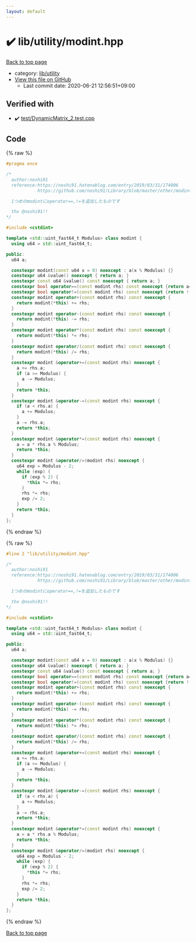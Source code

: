 ```yaml
---
layout: default
---
```


<!-- mathjax config similar to math.stackexchange -->
<script type="text/javascript" async
  src="https://cdnjs.cloudflare.com/ajax/libs/mathjax/2.7.5/MathJax.js?config=TeX-MML-AM_CHTML">
</script>
<script type="text/x-mathjax-config">
  MathJax.Hub.Config({
    TeX: { equationNumbers: { autoNumber: "AMS" }},
    tex2jax: {
      inlineMath: [ ['$','$'] ],
      processEscapes: true
    },
    "HTML-CSS": { matchFontHeight: false },
    displayAlign: "left",
    displayIndent: "2em"
  });
</script>

<script type="text/javascript" src="https://cdnjs.cloudflare.com/ajax/libs/jquery/3.4.1/jquery.min.js"></script>
<script src="https://cdn.jsdelivr.net/npm/jquery-balloon-js@1.1.2/jquery.balloon.min.js" integrity="sha256-ZEYs9VrgAeNuPvs15E39OsyOJaIkXEEt10fzxJ20+2I=" crossorigin="anonymous"></script>
<script type="text/javascript" src="../../../assets/js/copy-button.js"></script>
<link rel="stylesheet" href="../../../assets/css/copy-button.css" />


# :heavy_check_mark: lib/utility/modint.hpp

<a href="../../../index.html">Back to top page</a>

* category: <a href="../../../index.html#a6e10e9711dc4788c3e9e6f87d9357db">lib/utility</a>
* <a href="{{ site.github.repository_url }}/blob/master/lib/utility/modint.hpp">View this file on GitHub</a>
    - Last commit date: 2020-06-21 12:56:51+09:00




## Verified with

* :heavy_check_mark: <a href="../../../verify/test/DynamicMatrix_2.test.cpp.html">test/DynamicMatrix_2.test.cpp</a>


## Code

<a id="unbundled"></a>
{% raw %}
```cpp
#pragma once

/*
  author:noshi91
  reference:https://noshi91.hatenablog.com/entry/2019/03/31/174006
            https://github.com/noshi91/Library/blob/master/other/modint.cpp

  1つめのmodintにoperator==,!=を追加したものです

  thx @noshi91!!
*/

#include <cstdint>

template <std::uint_fast64_t Modulus> class modint {
  using u64 = std::uint_fast64_t;

public:
  u64 a;

  constexpr modint(const u64 x = 0) noexcept : a(x % Modulus) {}
  constexpr u64 &value() noexcept { return a; }
  constexpr const u64 &value() const noexcept { return a; }
  constexpr bool operator==(const modint rhs) const noexcept {return a==rhs.a;}
  constexpr bool operator!=(const modint rhs) const noexcept {return !(*this==rhs);}
  constexpr modint operator+(const modint rhs) const noexcept {
    return modint(*this) += rhs;
  }
  constexpr modint operator-(const modint rhs) const noexcept {
    return modint(*this) -= rhs;
  }
  constexpr modint operator*(const modint rhs) const noexcept {
    return modint(*this) *= rhs;
  }
  constexpr modint operator/(const modint rhs) const noexcept {
    return modint(*this) /= rhs;
  }
  constexpr modint &operator+=(const modint rhs) noexcept {
    a += rhs.a;
    if (a >= Modulus) {
      a -= Modulus;
    }
    return *this;
  }
  constexpr modint &operator-=(const modint rhs) noexcept {
    if (a < rhs.a) {
      a += Modulus;
    }
    a -= rhs.a;
    return *this;
  }
  constexpr modint &operator*=(const modint rhs) noexcept {
    a = a * rhs.a % Modulus;
    return *this;
  }
  constexpr modint &operator/=(modint rhs) noexcept {
    u64 exp = Modulus - 2;
    while (exp) {
      if (exp % 2) {
        *this *= rhs;
      }
      rhs *= rhs;
      exp /= 2;
    }
    return *this;
  }
};
```
{% endraw %}

<a id="bundled"></a>
{% raw %}
```cpp
#line 2 "lib/utility/modint.hpp"

/*
  author:noshi91
  reference:https://noshi91.hatenablog.com/entry/2019/03/31/174006
            https://github.com/noshi91/Library/blob/master/other/modint.cpp

  1つめのmodintにoperator==,!=を追加したものです

  thx @noshi91!!
*/

#include <cstdint>

template <std::uint_fast64_t Modulus> class modint {
  using u64 = std::uint_fast64_t;

public:
  u64 a;

  constexpr modint(const u64 x = 0) noexcept : a(x % Modulus) {}
  constexpr u64 &value() noexcept { return a; }
  constexpr const u64 &value() const noexcept { return a; }
  constexpr bool operator==(const modint rhs) const noexcept {return a==rhs.a;}
  constexpr bool operator!=(const modint rhs) const noexcept {return !(*this==rhs);}
  constexpr modint operator+(const modint rhs) const noexcept {
    return modint(*this) += rhs;
  }
  constexpr modint operator-(const modint rhs) const noexcept {
    return modint(*this) -= rhs;
  }
  constexpr modint operator*(const modint rhs) const noexcept {
    return modint(*this) *= rhs;
  }
  constexpr modint operator/(const modint rhs) const noexcept {
    return modint(*this) /= rhs;
  }
  constexpr modint &operator+=(const modint rhs) noexcept {
    a += rhs.a;
    if (a >= Modulus) {
      a -= Modulus;
    }
    return *this;
  }
  constexpr modint &operator-=(const modint rhs) noexcept {
    if (a < rhs.a) {
      a += Modulus;
    }
    a -= rhs.a;
    return *this;
  }
  constexpr modint &operator*=(const modint rhs) noexcept {
    a = a * rhs.a % Modulus;
    return *this;
  }
  constexpr modint &operator/=(modint rhs) noexcept {
    u64 exp = Modulus - 2;
    while (exp) {
      if (exp % 2) {
        *this *= rhs;
      }
      rhs *= rhs;
      exp /= 2;
    }
    return *this;
  }
};

```
{% endraw %}

<a href="../../../index.html">Back to top page</a>

